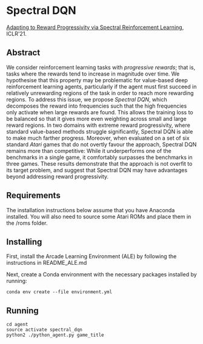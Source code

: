 # Spectral DQN

[Adapting to Reward Progressivity via Spectral Reinforcement Learning](https://openreview.net/forum?id=dyjPVUc2KB), ICLR'21.

## Abstract

We consider reinforcement learning tasks with *progressive rewards*; that is, tasks where the rewards tend to increase in magnitude over time. We hypothesise that this property may be problematic for value-based deep reinforcement learning agents, particularly if the agent must first succeed in relatively unrewarding regions of the task in order to reach more rewarding regions. To address this issue, we propose *Spectral DQN*, which decomposes the reward into frequencies such that the high frequencies only activate when large rewards are found. This allows the training loss to be balanced so that it gives more even weighting across small and large reward regions. In two domains with extreme reward progressivity, where standard value-based methods struggle significantly, Spectral DQN is able to make much farther progress. Moreover, when evaluated on a set of six standard *Atari* games that do not overtly favour the approach, Spectral DQN remains more than competitive: While it underperforms one of the benchmarks in a single game, it comfortably surpasses the benchmarks in three games. These results demonstrate that the approach is not overfit to its target problem, and suggest that Spectral DQN may have advantages beyond addressing reward progressivity.

## Requirements

The installation instructions below assume that you have Anaconda installed. You will also need to source some Atari ROMs and place them in the /roms folder.

## Installing
First, install the Arcade Learning Environment (ALE) by following the instructions in README_ALE.md

Next, create a Conda environment with the necessary packages installed by running:
```console
conda env create --file environment.yml
```

## Running

```console
cd agent
source activate spectral_dqn
python2 ./python_agent.py game_title
```
